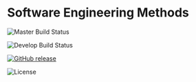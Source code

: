 
# Software Engineering Methods

![Master Build Status](https://github.com/padaukwai/IntegrationTestingRep/actions/workflows/updatemain.yml/badge.svg?branch=master)

![Develop Build Status](https://github.com/padaukwai/IntegrationTestingRep/actions/workflows/updatemain.yml/badge.svg?branch=develop)

[![GitHub release](https://img.shields.io/github/release/padaukwai/REPO.svg)](https://github.com/padaukwai/IntegrationTestingRep/Releases)

![License](https://img.shields.io/badge/License-Apache_2.0-blue.svg)
